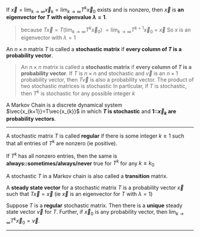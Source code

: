 If $\overrightarrow{x}=\lim_{k\to\infty}\overrightarrow{x}_{k}=\lim_{k\to\infty}T^k\overrightarrow{x}_{0}$ exists and is nonzero, then $\vec{x}$ is **an eigenvector for $T$ with eigenvalue $\lambda = 1$**. 
> because  $T\overrightarrow{x}=T\left(\lim_{k\to\infty}T^{k}\overrightarrow{x}_{0}\right)$
> $=\lim_{k\to\infty}T^{k+1}\vec{x}_{0}$
> = $\vec{x}$
> So $x$ is an eigenvector with $\lambda = 1$

An $n \times n$ matrix $T$ is called a **stochastic matrix** if **every column of $T$ is a probability vector**.
> An $n \times n$ matrix  is called a **stochastic matrix** if **every column of $T$ is a probability vector**.
> If $T$ is $n \times n$ and stochastic and $\vec{v}$ is an $n \times 1$ probability vector, then $T \vec{v}$ is also a probability vector.
> The product of two stochastic matrices is stochastic
> In particular, if $T$ is stochastic, then $T^k$ is stochastic for any possible integer $k$

A Markov Chain is a discrete dynamical system $\vec{x_{k+1}}=T\vec{x_{k}}$ in which **$T$ is stochastic** and **1::$\vec{x}_k$ are probability vectors**.

***

A stochastic matrix $T$ is called **regular** if there is some integer $k \geq 1$ such that all entries of $T^k$ are nonzero (ie positive).

If $T^k$ has all nonzero entries, then the same is **always::sometimes/always/never** true for $T^k$ for any $k \geq k_0$

A stochastic $T$ in a Markov chain is also called a **transition** matrix. 

A **steady state vector** for a stochastic matrix $T$ is a probability vector $\vec{x}$ such that $T\vec{x} = \vec{x}$ (ie $\vec{x}$ is an eigenvector for $T$ with $\lambda = 1$) 

Suppose $T$ is a **regular** stochastic matrix. Then there is a **unique** steady state vector $\vec{v}$ for $T$. Further, if $\vec{x}_0$ is any probability vector, then $\lim_{k\to\infty}T^k \vec{x}_0 = \vec{v}$. 
***
